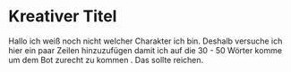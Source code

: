 # Kreativer Titel
Hallo ich weiß noch nicht welcher Charakter ich bin. Deshalb versuche ich hier ein paar Zeilen hinzuzufügen damit ich auf die 30 - 50 Wörter komme um dem Bot zurecht zu kommen
. Das sollte reichen.
